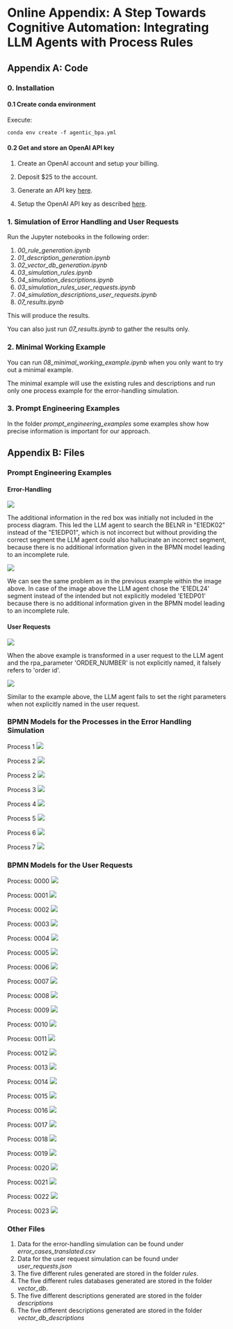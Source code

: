 # Online Appendix: A Step Towards Cognitive Automation: Integrating LLM Agents with Process Rules

## Appendix A: Code
### 0. Installation
#### 0.1 Create conda environment
Execute:
```
conda env create -f agentic_bpa.yml
```

#### 0.2 Get and store an OpenAI API key
1. Create an OpenAI account and setup your billing.

2. Deposit $25 to the account.

3. Generate an API key [here](https://platform.openai.com/api-keys).

4. Setup the OpenAI API key as described [here](https://help.openai.com/en/articles/5112595-best-practices-for-api-key-safety).

### 1. Simulation of Error Handling and User Requests
Run the Jupyter notebooks in the following order:

1. _00_rule_generation.ipynb_
2. _01_description_generation.ipynb_
3. _02_vector_db_generation.ipynb_
4. _03_simulation_rules.ipynb_
5. _04_simulation_descriptions.ipynb_
6. _03_simulation_rules_user_requests.ipynb_
7. _04_simulation_descriptions_user_requests.ipynb_
8. _07_results.ipynb_

This will produce the results.

You can also just run _07_results.ipynb_ to gather the results only. 


### 2. Minimal Working Example
You can run _08_minimal_working_example.ipynb_ when you only want to try out a minimal example.

The minimal example will use the existing rules and descriptions and run only one process example for the error-handling simulation.

### 3. Prompt Engineering Examples
In the folder _prompt_engineering_examples_ some examples show how precise information is important for our approach.


## Appendix B: Files
### Prompt Engineering Examples
#### Error-Handling
![](prompt_engineering_examples/bpmn/example_0002.png)

The additional information in the red box was initially not included in the process diagram. This led the LLM agent to search the BELNR in "E1EDK02" instead of the "E1EDP01", which is not incorrect but without providing the correct segment the LLM agent could also hallucinate an incorrect segment, because there is no additional information given in the BPMN model leading to an incomplete rule.

![](prompt_engineering_examples/bpmn/example_0003.png)

We can see the same problem as in the previous example within the image above. In case of the image above the LLM agent chose the 'E1EDL24' segment instead of the intended but not explicitly modeled 'E1EDP01' because there is no additional information given in the BPMN model leading to an incomplete rule.

#### User Requests
![](prompt_engineering_examples/bpmn/example_0005.png)

When the above example is transformed in a user request to the LLM agent and the rpa_parameter 'ORDER_NUMBER' is not explicitly named, it falsely refers to 'order id'.

![](prompt_engineering_examples/bpmn/example_0007.png)

Similar to the example above, the LLM agent fails to set the right parameters when not explicitly named in the user request. 

### BPMN Models for the Processes in the Error Handling Simulation
Process 1
![](bpmn/process1.png)

Process 2
![](bpmn/process2.png)

Process 2
![](bpmn/process1.png)

Process 3
![](bpmn/process3.png)

Process 4
![](bpmn/process4.png)

Process 5
![](bpmn/process5.png)

Process 6
![](bpmn/process6.png)


Process 7
![](bpmn/process7.png)

### BPMN Models for the User Requests
Process: 0000
![](bpmn_user_requests/0000_tasks_8_gateways_2.png)


Process: 0001
![](bpmn_user_requests/0001_tasks_5_gateways_2.png)


Process: 0002
![](bpmn_user_requests/0002_tasks_5_gateways_2.png)


Process: 0003
![](bpmn_user_requests/0003_tasks_6_gateways_1.png)


Process: 0004
![](bpmn_user_requests/0004_tasks_6_gateways_1.png)


Process: 0005
![](bpmn_user_requests/0005_tasks_5_gateways_1.png)


Process: 0006
![](bpmn_user_requests/0006_tasks_6_gateways_2.png)


Process: 0007
![](bpmn_user_requests/0007_tasks_5_gateways_2.png)


Process: 0008
![](bpmn_user_requests/0008_tasks_5_gateways_1.png)


Process: 0009
![](bpmn_user_requests/0009_tasks_6_gateways_1.png)


Process: 0010
![](bpmn_user_requests/0010_tasks_10_gateways_2.png)


Process: 0011
![](bpmn_user_requests/0011_tasks_12_gateways_2.png)


Process: 0012
![](bpmn_user_requests/0012_tasks_15_gateways_2.png)


Process: 0013
![](bpmn_user_requests/0013_tasks_14_gateways_2.png)


Process: 0014
![](bpmn_user_requests/0014_tasks_12_gateways_2.png)


Process: 0015
![](bpmn_user_requests/0015_tasks_9_gateways_2.png)


Process: 0016
![](bpmn_user_requests/0016_tasks_7_gateways_2.png)


Process: 0017
![](bpmn_user_requests/0017_tasks_11_gateways_2.png)


Process: 0018
![](bpmn_user_requests/0018_tasks_4_gateways_1.png)


Process: 0019
![](bpmn_user_requests/0019_tasks_4_gateways_1.png)


Process: 0020
![](bpmn_user_requests/0020_tasks_3_gateways_1.png)


Process: 0021
![](bpmn_user_requests/0021_tasks_11_gateways_2.png)


Process: 0022
![](bpmn_user_requests/0022_tasks_11_gateways_1.png)


Process: 0023
![](bpmn_user_requests/0023_tasks_15_gateways_2.png)


### Other Files
1. Data for the error-handling simulation can be found under _error_cases_translated.csv_
2. Data for the user request simulation can be found under _user_requests.json_
3. The five different rules generated are stored in the folder _rules_.
4. The five different rules databases generated are stored in the folder _vector_db_.
5. The five different descriptions generated are stored in the folder _descriptions_
6. The five different descriptions generated are stored in the folder _vector_db_descriptions_


